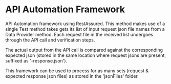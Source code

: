 # API Automation Framework
API Automation framework using RestAssured.
This method makes use of a single Test method takes gets its list of input request json file names from a Data Provider method.
Each request file in the received list undergoes through the API call and verification steps.

The actual output from the API call is compared against the corresponding expected json (stored in the same location where request jsons are present, suffixed as '-response.json').

This framework can be used to process for as many sets (request & expected response json files) as stored in the 'jsonFiles' folder.


